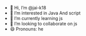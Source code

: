 - 👋 Hi, I’m @jai-k18
- 👀 I’m interested in Java And script 
- 🌱 I’m currently learning js
- 💞️ I’m looking to collaborate on js
- 😄 Pronouns: he


<!---
jai-k18/jai-k18 is a ✨ special ✨ repository because its `README.md` (this file) appears on your GitHub profile.
You can click the Preview link to take a look at your changes.
--->
